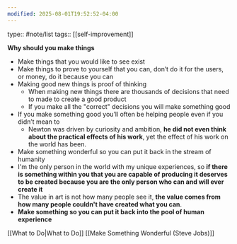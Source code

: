 ```yaml
---
modified: 2025-08-01T19:52:52-04:00
---
```

type:: #note/list
tags:: [[self-improvement]]

**Why should you make things**
- Make things that you would like to see exist
- Make things to prove to yourself that you can, don’t do it for the users, or money, do it because you can
- Making good new things is proof of thinking
	- When making new things there are thousands of decisions that need to made to create a good product
	- If you make all the "correct" decisions you will make something good
- If you make something good you’ll often be helping people even if you didn’t mean to
	- Newton was driven by curiosity and ambition, **he did not even think about the practical effects of his work**, yet the effect of his work on the world has been.
- Make something wonderful so you can put it back in the stream of humanity
- I'm the only person in the world with my unique experiences, so **if there is something within you that you are capable of producing it deserves to be created because you are the only person who can and will ever create it**
- The value in art is not how many people see it, **the value comes from how many people couldn't have created what you can**.
- **Make something so you can put it back into the pool of human experience**


[[What to Do|What to Do]]
[[Make Something Wonderful (Steve Jobs)]]
